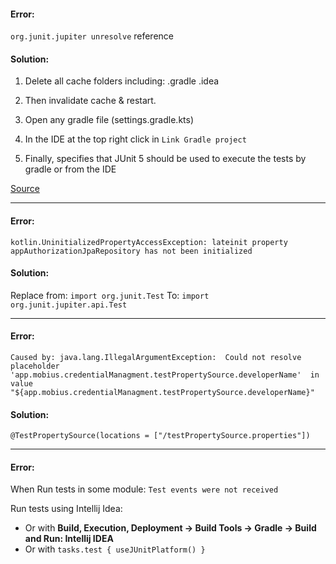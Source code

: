 #### Error:

`org.junit.jupiter unresolve` reference

#### Solution:
 
1. Delete all cache folders including:
    .gradle
    .idea

2. Then invalidate cache & restart.
3. Open any gradle file (settings.gradle.kts)
4. In the IDE at the top right click in `Link Gradle project`
5. Finally, specifies that JUnit 5 should be used to execute the tests by gradle or from the IDE

[Source](https://stackoverflow.com/a/66286369/5279996)

____

#### Error:

`kotlin.UninitializedPropertyAccessException: lateinit property appAuthorizationJpaRepository has not been initialized`

#### Solution:

Replace from: `import org.junit.Test`
To: `import org.junit.jupiter.api.Test`

____

#### Error:

`Caused by: java.lang.IllegalArgumentException: 
Could not resolve placeholder 'app.mobius.credentialManagment.testPropertySource.developerName' 
in value "${app.mobius.credentialManagment.testPropertySource.developerName}"`

#### Solution:

`@TestPropertySource(locations = ["/testPropertySource.properties"])`

____

#### Error:

When Run tests in some module: `Test events were not received`

Run tests using Intellij Idea:
 - Or with **Build, Execution, Deployment -> Build Tools  -> Gradle ->  Build and Run: Intellij IDEA**
 - Or with `tasks.test {
       useJUnitPlatform()
   }`